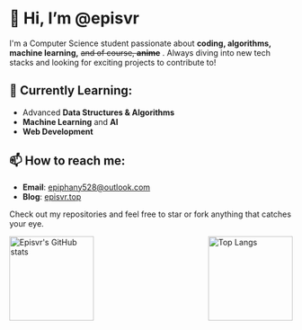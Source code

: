 # 👋 Hi, I’m @episvr

I'm a Computer Science student passionate about **coding, algorithms, machine learning,**  ~~and of course, **anime**~~ . Always diving into new tech stacks and looking for exciting projects to contribute to!

## 🌱 Currently Learning:

- Advanced **Data Structures & Algorithms**  
- **Machine Learning** and **AI**  
- **Web Development** 

## 📫 How to reach me:

- **Email**: epiphany528@outlook.com
- **Blog**: [episvr.top](https://episvr.top)


Check out my repositories and feel free to star or fork anything that catches your eye.

<div style="display: flex; justify-content: space-between;">
    <img src="https://github-readme-stats.vercel.app/api?username=episvr&show_icons=true&theme=dark" alt="Episvr's GitHub stats" style="height: 150px;"/>
    <img src="https://github-readme-stats.vercel.app/api/top-langs/?username=episvr&layout=compact&theme=dark" alt="Top Langs" style="height: 150px;"/>
</div>

<!---
episvr/episvr is a ✨ special ✨ repository because its `README.md` (this file) appears on your GitHub profile.
You can click the Preview link to take a look at your changes.
--->
